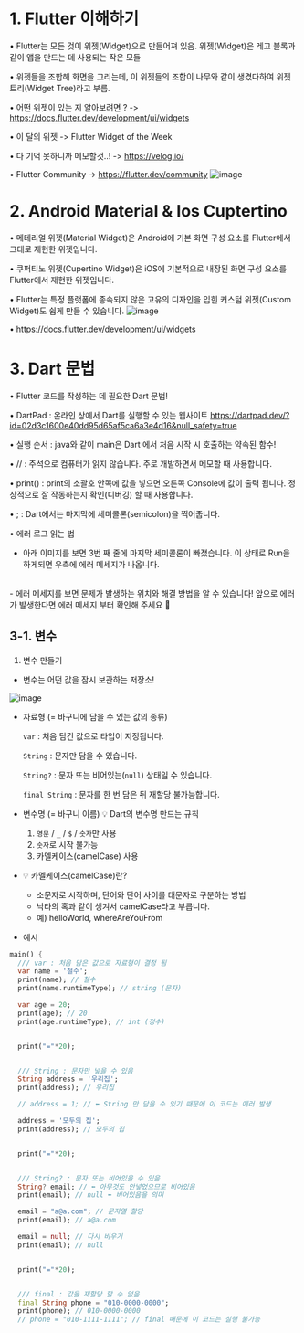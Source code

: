 # 1. Flutter 이해하기
• Flutter는 모든 것이 위젯(Widget)으로 만들어져 있음. 위젯(Widget)은 레고 블록과 같이 앱을 만드는 데 사용되는 작은 모듈

• 위젯들을 조합해 화면을 그리는데, 이 위젯들의 조합이 나무와 같이 생겼다하여 위젯트리(Widget Tree)라고 부름.

• 어떤 위젯이 있는 지 알아보려면 ? -> https://docs.flutter.dev/development/ui/widgets

• 이 달의 위젯 -> Flutter Widget of the Week

• 다 기억 못하니까 메모할것..! -> https://velog.io/

• Flutter Community -> https://flutter.dev/community
![image](https://user-images.githubusercontent.com/30613069/172087473-eea1a850-574a-454c-8830-3e1f6beff7dd.png)


# 2. Android Material & Ios Cuptertino
• 메테리얼 위젯(Material Widget)은 Android에 기본 화면 구성 요소를 Flutter에서 그대로 재현한 위젯입니다.

• 쿠퍼티노 위젯(Cupertino Widget)은 iOS에 기본적으로 내장된 화면 구성 요소를 Flutter에서 재현한 위젯입니다.

• Flutter는 특정 플랫폼에 종속되지 않은 고유의 디자인을 입힌 커스텀 위젯(Custom Widget)도 쉽게 만들 수 있습니다.
![image](https://user-images.githubusercontent.com/30613069/172087497-2c7efccb-6485-442b-91d7-b122e7b56726.png)

•  https://docs.flutter.dev/development/ui/widgets

# 3. Dart 문법
• Flutter 코드를 작성하는 데 필요한 Dart 문법!

• DartPad : 온라인 상에서 Dart를 실행할 수 있는 웹사이트
https://dartpad.dev/?id=02d3c1600e40dd95d65af5ca6a3e4d16&null_safety=true

• 실행 순서 : java와 같이 main은 Dart 에서 처음 시작 시 호출하는 약속된 함수!

• // : 주석으로 컴퓨터가 읽지 않습니다. 주로 개발하면서 메모할 때 사용합니다.

• print() : print의 소괄호 안쪽에 값을 넣으면 오른쪽 Console에 값이 출력 됩니다. 정상적으로 잘 작동하는지 확인(디버깅) 할 때 사용합니다.

• ; : Dart에서는 마지막에 세미콜론(semicolon)을 찍어줍니다.

• 에러 로그 읽는 법
<br/>
  - 아래 이미지를 보면 3번 째 줄에 마지막 세미콜론이 빠졌습니다. 이 상태로 Run을 하게되면 우측에 에러 메세지가 나옵니다.
  <br/>
  - 에러 메세지를 보면 문제가 발생하는 위치와 해결 방법을 알 수 있습니다! 앞으로 에러가 발생한다면 에러 메세지 부터 확인해 주세요 🙂
<br/>

## 3-1. 변수
1. 변수 만들기
- 변수는 어떤 값을 잠시 보관하는 저장소!

![image](https://user-images.githubusercontent.com/30613069/172087639-48656b3f-60e2-42d7-9874-0b709a7a72ad.png)

- 자료형 (= 바구니에 담을 수 있는 값의 종류)

  `var` : 처음 담긴 값으로 타입이 지정됩니다.

  `String` : 문자만 담을 수 있습니다.

  `String?` : 문자 또는 비어있는(`null`) 상태일 수 있습니다.

  `final String` : 문자를 한 번 담은 뒤 재할당 불가능합니다.

- 변수명 (= 바구니 이름)
  💡 Dart의 변수명 만드는 규칙
  1. `영문` / `_` / `$` / `숫자`만 사용
  2. `숫자`로 시작 불가능
  3. 카멜케이스(camelCase) 사용

- 💡 카멜케이스(camelCase)란?
  - 소문자로 시작하며, 단어와 단어 사이를 대문자로 구분하는 방법
  - 낙타의 혹과 같이 생겨서 camelCase라고 부릅니다.
  - 예) helloWorld, whereAreYouFrom

- 예시
```dart
main() {
  /// var : 처음 담은 값으로 자료형이 결정 됨
  var name = '철수';
  print(name); // 철수
  print(name.runtimeType); // string (문자)

  var age = 20;
  print(age); // 20
  print(age.runtimeType); // int (정수)


  print("="*20);


  /// String : 문자만 넣을 수 있음
  String address = '우리집';
  print(address); // 우리집

  // address = 1; // ⬅️ String 만 담을 수 있기 때문에 이 코드는 에러 발생

  address = '모두의 집';
  print(address); // 모두의 집


  print("="*20);


  /// String? : 문자 또는 비어있을 수 있음
  String? email; // ⬅️ 아무것도 안넣었으므로 비어있음
  print(email); // null ⬅️ 비어있음을 의미

  email = "a@a.com"; // 문자열 할당
  print(email); // a@a.com

  email = null; // 다시 비우기
  print(email); // null


  print("="*20);


  /// final : 값을 재할당 할 수 없음
  final String phone = "010-0000-0000";
  print(phone); // 010-0000-0000
  // phone = "010-1111-1111"; // final 때문에 이 코드는 실행 불가능
```

